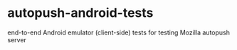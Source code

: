 # autopush-android-tests
end-to-end Android emulator (client-side) tests for testing Mozilla autopush server
